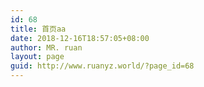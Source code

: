 ```yaml
---
id: 68
title: 首页aa
date: 2018-12-16T18:57:05+08:00
author: MR. ruan
layout: page
guid: http://www.ruanyz.world/?page_id=68
---
```

